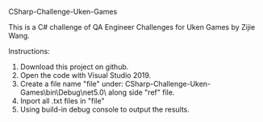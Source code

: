 CSharp-Challenge-Uken-Games

This is a C# challenge of QA Engineer Challenges for Uken Games by Zijie Wang.

Instructions:
1. Download this project on github.
2. Open the code with Visual Studio 2019.
3. Create a file name "file" under: CSharp-Challenge-Uken-Games\bin\Debug\net5.0\ along side "ref" file.
4. Inport all .txt files in "file"
5. Using build-in debug console to output the results.
